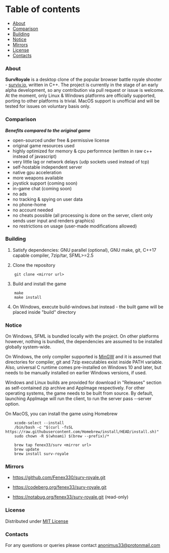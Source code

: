 # Table of contents

* [About](#About)
* [Comparison](#Comparison)
* [Building](#Building)
* [Notice](#Notice)
* [Mirrors](#Mirrors)
* [License](#License)
* [Contacts](#Contacts)



### About

**SurvRoyale** is a desktop clone of the popular browser battle royale shooter - [surviv.io](https://surviv.io/), written in C++.
The project is currently in the stage of an early alpha development, so any contribution via pull request or issue is welcome.
At the moment, only Linux & Windows platforms are officially supported, porting to other platforms is trivial.
MacOS support is unofficial and will be tested for issues on voluntary basis only.



### Comparison

***Benefits compared to the original game***
- open-sourced under free & permissive license
- original game resources used
- highly optimized for memory & cpu performnce (written in raw c++ instead of javascript)
- very little lag or network delays (udp sockets used instead of tcp)
- self-hostable independent server
- native gpu acceleration
- more weapons available
- joystick support (coming soon)
- in-game chat (coming soon)
- no ads
- no tracking & spying on user data
- no phone-home
- no account needed
- no cheats possible (all processing is done on the server, client only sends user input and renders graphics)
- no restrictions on usage (user-made modifications allowed)



### Building

1. Satisfy dependencies: GNU parallel (optional), GNU make, git, C++17 capable compiler, 7zip/tar, SFML>=2.5

2. Clone the repository
```
    git clone <mirror url>
```

3. Build and install the game
```
    make
    make install
```

4. On Windows, execute build-windows.bat instead - the built game will be placed inside "build" directory



### Notice

On Windows, SFML is bundled locally with the project. On other platforms however, nothing is bundled,
the dependencies are assumed to be installed globally system-wide.

On Windows, the only compiler supported is [MinGW](https://winlibs.com) and it is assumed that directories for
compiler, git and 7zip executables exist inside PATH variable. Also, universal C runtime comes pre-installed on Windows 10
and later, but needs to be manually installed on earlier Windows versions, if used.

Windows and Linux builds are provided for download in "Releases" section as self-contained zip archive
and AppImage respectively. For other operating systems, the game needs to be built from source.
By default, launching AppImage will run the client, to run the server pass --server option.

On MacOS, you can install the game using Homebrew
```
    xcode-select --install
    /bin/bash -c "$(curl -fsSL https://raw.githubusercontent.com/Homebrew/install/HEAD/install.sh)"
    sudo chown -R $(whoami) $(brew --prefix)/*

    brew tap fenex33/surv <mirror url>
    brew update
    brew install surv-royale
```



### Mirrors

- https://github.com/Fenex330/surv-royale.git

- https://codeberg.org/fenex33/surv-royale.git

- https://notabug.org/fenex33/surv-royale.git (read-only)



### License

Distributed under [MIT License](./LICENSE.txt)



### Contacts

For any questions or queries please contact anonimus33@protonmail.com
